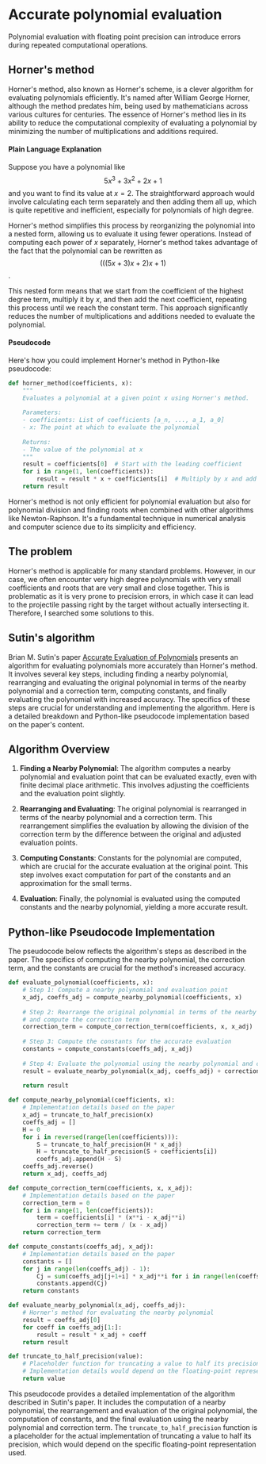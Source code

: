 # Accurate polynomial evaluation
Polynomial evaluation with floating point precision can introduce errors during repeated computational operations.

## Horner's method
Horner's method, also known as Horner's scheme, is a clever algorithm for evaluating polynomials efficiently. It's named after William George Horner, although the method predates him, being used by mathematicians across various cultures for centuries. The essence of Horner's method lies in its ability to reduce the computational complexity of evaluating a polynomial by minimizing the number of multiplications and additions required.

#### Plain Language Explanation

Suppose you have a polynomial like $$5x^3 + 3x^2 + 2x + 1$$ and you want to find its value at $x = 2$. The straightforward approach would involve calculating each term separately and then adding them all up, which is quite repetitive and inefficient, especially for polynomials of high degree.

Horner's method simplifies this process by reorganizing the polynomial into a nested form, allowing us to evaluate it using fewer operations. Instead of computing each power of $x$ separately, Horner's method takes advantage of the fact that the polynomial can be rewritten as $$(((5x + 3)x + 2)x + 1)$$.

This nested form means that we start from the coefficient of the highest degree term, multiply it by $x$, and then add the next coefficient, repeating this process until we reach the constant term. This approach significantly reduces the number of multiplications and additions needed to evaluate the polynomial.

#### Pseudocode

Here's how you could implement Horner's method in Python-like pseudocode:

```python
def horner_method(coefficients, x):
    """
    Evaluates a polynomial at a given point x using Horner's method.
    
    Parameters:
    - coefficients: List of coefficients [a_n, ..., a_1, a_0]
    - x: The point at which to evaluate the polynomial
    
    Returns:
    - The value of the polynomial at x
    """
    result = coefficients[0]  # Start with the leading coefficient
    for i in range(1, len(coefficients)):
        result = result * x + coefficients[i]  # Multiply by x and add the next coefficient
    return result
```

Horner's method is not only efficient for polynomial evaluation but also for polynomial division and finding roots when combined with other algorithms like Newton-Raphson. It's a fundamental technique in numerical analysis and computer science due to its simplicity and efficiency.

## The problem
Horner's method is applicable for many standard problems. However, in our case, we often encounter very high degree polynomials with very small coefficients and roots that are very small and close together. This is problematic as it is very prone to precision errors, in which case it can lead to the projectile passing right by the target without actually intersecting it. Therefore, I searched some solutions to this.

## Sutin's algorithm
Brian M. Sutin's paper [Accurate Evaluation of Polynomials](https://arxiv.org/abs/0805.3194) presents an algorithm for evaluating polynomials more accurately than Horner's method. It involves several key steps, including finding a nearby polynomial, rearranging and evaluating the original polynomial in terms of the nearby polynomial and a correction term, computing constants, and finally evaluating the polynomial with increased accuracy. The specifics of these steps are crucial for understanding and implementing the algorithm. Here is a detailed breakdown and Python-like pseudocode implementation based on the paper's content.

## Algorithm Overview

1. **Finding a Nearby Polynomial**: The algorithm computes a nearby polynomial and evaluation point that can be evaluated exactly, even with finite decimal place arithmetic. This involves adjusting the coefficients and the evaluation point slightly.

2. **Rearranging and Evaluating**: The original polynomial is rearranged in terms of the nearby polynomial and a correction term. This rearrangement simplifies the evaluation by allowing the division of the correction term by the difference between the original and adjusted evaluation points.

3. **Computing Constants**: Constants for the polynomial are computed, which are crucial for the accurate evaluation at the original point. This step involves exact computation for part of the constants and an approximation for the small terms.

4. **Evaluation**: Finally, the polynomial is evaluated using the computed constants and the nearby polynomial, yielding a more accurate result.

## Python-like Pseudocode Implementation

The pseudocode below reflects the algorithm's steps as described in the paper. The specifics of computing the nearby polynomial, the correction term, and the constants are crucial for the method's increased accuracy.

```python
def evaluate_polynomial(coefficients, x):
    # Step 1: Compute a nearby polynomial and evaluation point
    x_adj, coeffs_adj = compute_nearby_polynomial(coefficients, x)
    
    # Step 2: Rearrange the original polynomial in terms of the nearby polynomial
    # and compute the correction term
    correction_term = compute_correction_term(coefficients, x, x_adj)
    
    # Step 3: Compute the constants for the accurate evaluation
    constants = compute_constants(coeffs_adj, x_adj)
    
    # Step 4: Evaluate the polynomial using the nearby polynomial and correction term
    result = evaluate_nearby_polynomial(x_adj, coeffs_adj) + correction_term
    
    return result

def compute_nearby_polynomial(coefficients, x):
    # Implementation details based on the paper
    x_adj = truncate_to_half_precision(x)
    coeffs_adj = []
    H = 0
    for i in reversed(range(len(coefficients))):
        S = truncate_to_half_precision(H * x_adj)
        H = truncate_to_half_precision(S + coefficients[i])
        coeffs_adj.append(H - S)
    coeffs_adj.reverse()
    return x_adj, coeffs_adj

def compute_correction_term(coefficients, x, x_adj):
    # Implementation details based on the paper
    correction_term = 0
    for i in range(1, len(coefficients)):
        term = coefficients[i] * (x**i - x_adj**i)
        correction_term += term / (x - x_adj)
    return correction_term

def compute_constants(coeffs_adj, x_adj):
    # Implementation details based on the paper
    constants = []
    for j in range(len(coeffs_adj) - 1):
        Cj = sum(coeffs_adj[j+1+i] * x_adj**i for i in range(len(coeffs_adj)-1-j))
        constants.append(Cj)
    return constants

def evaluate_nearby_polynomial(x_adj, coeffs_adj):
    # Horner's method for evaluating the nearby polynomial
    result = coeffs_adj[0]
    for coeff in coeffs_adj[1:]:
        result = result * x_adj + coeff
    return result

def truncate_to_half_precision(value):
    # Placeholder function for truncating a value to half its precision
    # Implementation details would depend on the floating-point representation
    return value
```

This pseudocode provides a detailed implementation of the algorithm described in Sutin's paper. It includes the computation of a nearby polynomial, the rearrangement and evaluation of the original polynomial, the computation of constants, and the final evaluation using the nearby polynomial and correction term. The `truncate_to_half_precision` function is a placeholder for the actual implementation of truncating a value to half its precision, which would depend on the specific floating-point representation used.